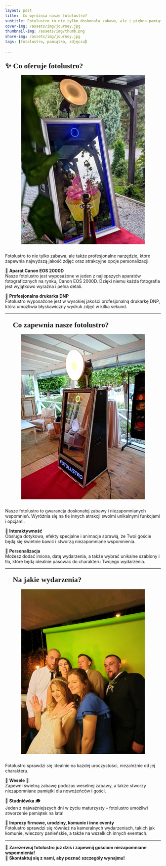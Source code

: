 ```yaml
---
layout: post
title:  Co wyróżnia nasze fotolustro?  
subtitle: Fotolustro to nie tylko doskonała zabawa, ale i piękna pamiątka – zdjęcia gotowe w kilka sekund! 🎊  
cover-img: /assets/img/journey.jpg
thumbnail-img: /assets/img/thumb.png
share-img: /assets/img/journey.jpg
tags: [fotolustro, pamiątka, zdjęcia]

---
```

### <span style="font-family: 'Copperplate Gothic Light'; font-size: 24px;">✨ Co oferuje fotolustro?</span>  

<div style="display: flex; justify-content: center; align-items: center;">
    <img src="/assets/img/plik1.jpg" alt="Fotolustro – Co oferuje" width="400" style="margin-bottom: 15px;">
</div>

<p>Fotolustro to nie tylko zabawa, ale także profesjonalne narzędzie, które zapewnia najwyższą jakość zdjęć oraz atrakcyjne opcje personalizacji.</p>  

📸 **Aparat Canon EOS 2000D**  
Nasze fotolustro jest wyposażone w jeden z najlepszych aparatów fotograficznych na rynku, Canon EOS 2000D. Dzięki niemu każda fotografia jest wyjątkowo wyraźna i pełna detali.  

📸 **Profesjonalna drukarka DNP**  
Fotolustro wyposażone jest w wysokiej jakości profesjonalną drukarkę DNP, która umożliwia błyskawiczny wydruk zdjęć w kilka sekund.  

---

### <span style="font-family: 'Copperplate Gothic Light'; font-size: 24px;">🎉 Co zapewnia nasze fotolustro?</span>  

<div style="display: flex; justify-content: center; align-items: center;">
    <img src="/assets/img/plik2.jpg" alt="Fotolustro – Co zapewnia" width="400" style="margin-bottom: 15px;">
</div>

<p>Nasze fotolustro to gwarancja doskonałej zabawy i niezapomnianych wspomnień. Wyróżnia się na tle innych atrakcji swoimi unikalnymi funkcjami i opcjami.</p>  

📸 **Interaktywność**  
Obsługa dotykowa, efekty specjalne i animacje sprawią, że Twoi goście będą się świetnie bawić i stworzą niezapomniane wspomnienia.  

📸 **Personalizacja**  
Możesz dodać imiona, datę wydarzenia, a także wybrać unikalne szablony i tła, które będą idealnie pasować do charakteru Twojego wydarzenia.  

---

### <span style="font-family: 'Copperplate Gothic Light'; font-size: 24px;">🎊 Na jakie wydarzenia?</span>  

<div style="display: flex; justify-content: center; align-items: center;">
    <img src="/assets/img/plik3.jpg" alt="Fotolustro – Wydarzenia" width="400" style="margin-bottom: 15px;">
</div>

<p>Fotolustro sprawdzi się idealnie na każdej uroczystości, niezależnie od jej charakteru.</p>  

📸 **Wesele** 💍  
Zapewni świetną zabawę podczas weselnej zabawy, a także stworzy niezapomniane pamiątki dla nowożeńców i gości.  

📸 **Studniówka** 🎓  
Jeden z najważniejszych dni w życiu maturzysty – fotolustro umożliwi stworzenie pamiątek na lata!  

📸 **Imprezy firmowe, urodziny, komunie i inne eventy**  
Fotolustro sprawdzi się również na kameralnych wydarzeniach, takich jak komunie, wieczory panieńskie, a także na wszelkich innych eventach.  

---

📅 **Zarezerwuj fotolustro już dziś i zapewnij gościom niezapomniane wspomnienia!**  
📩 **Skontaktuj się z nami, aby poznać szczegóły wynajmu!**  
